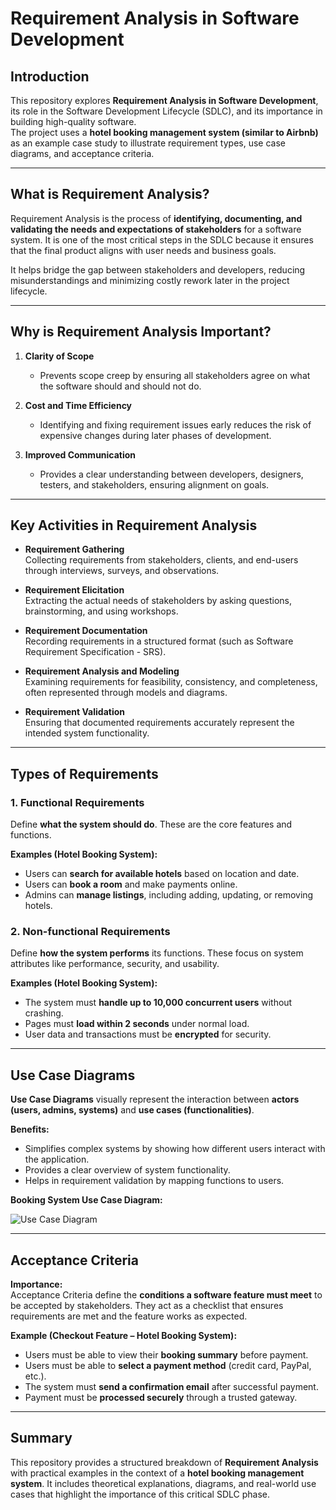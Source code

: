 # Requirement Analysis in Software Development

## Introduction  
This repository explores **Requirement Analysis in Software Development**, its role in the Software Development Lifecycle (SDLC), and its importance in building high-quality software.  
The project uses a **hotel booking management system (similar to Airbnb)** as an example case study to illustrate requirement types, use case diagrams, and acceptance criteria.  

---

## What is Requirement Analysis?  
Requirement Analysis is the process of **identifying, documenting, and validating the needs and expectations of stakeholders** for a software system. It is one of the most critical steps in the SDLC because it ensures that the final product aligns with user needs and business goals.  

It helps bridge the gap between stakeholders and developers, reducing misunderstandings and minimizing costly rework later in the project lifecycle.  

---

## Why is Requirement Analysis Important?  

1. **Clarity of Scope**  
   - Prevents scope creep by ensuring all stakeholders agree on what the software should and should not do.  

2. **Cost and Time Efficiency**  
   - Identifying and fixing requirement issues early reduces the risk of expensive changes during later phases of development.  

3. **Improved Communication**  
   - Provides a clear understanding between developers, designers, testers, and stakeholders, ensuring alignment on goals.  

---

## Key Activities in Requirement Analysis  

- **Requirement Gathering**  
  Collecting requirements from stakeholders, clients, and end-users through interviews, surveys, and observations.  

- **Requirement Elicitation**  
  Extracting the actual needs of stakeholders by asking questions, brainstorming, and using workshops.  

- **Requirement Documentation**  
  Recording requirements in a structured format (such as Software Requirement Specification - SRS).  

- **Requirement Analysis and Modeling**  
  Examining requirements for feasibility, consistency, and completeness, often represented through models and diagrams.  

- **Requirement Validation**  
  Ensuring that documented requirements accurately represent the intended system functionality.  

---

## Types of Requirements  

### 1. Functional Requirements  
Define **what the system should do**. These are the core features and functions.  

**Examples (Hotel Booking System):**  
- Users can **search for available hotels** based on location and date.  
- Users can **book a room** and make payments online.  
- Admins can **manage listings**, including adding, updating, or removing hotels.  

### 2. Non-functional Requirements  
Define **how the system performs** its functions. These focus on system attributes like performance, security, and usability.  

**Examples (Hotel Booking System):**  
- The system must **handle up to 10,000 concurrent users** without crashing.  
- Pages must **load within 2 seconds** under normal load.  
- User data and transactions must be **encrypted** for security.  

---

## Use Case Diagrams  

**Use Case Diagrams** visually represent the interaction between **actors (users, admins, systems)** and **use cases (functionalities)**.  

**Benefits:**  
- Simplifies complex systems by showing how different users interact with the application.  
- Provides a clear overview of system functionality.  
- Helps in requirement validation by mapping functions to users.  

**Booking System Use Case Diagram:**  

![Use Case Diagram](./ralx-booking-uc.png)  

---

## Acceptance Criteria  

**Importance:**  
Acceptance Criteria define the **conditions a software feature must meet** to be accepted by stakeholders. They act as a checklist that ensures requirements are met and the feature works as expected.  

**Example (Checkout Feature – Hotel Booking System):**  
- Users must be able to view their **booking summary** before payment.  
- Users must be able to **select a payment method** (credit card, PayPal, etc.).  
- The system must **send a confirmation email** after successful payment.  
- Payment must be **processed securely** through a trusted gateway.  

---

## Summary  
This repository provides a structured breakdown of **Requirement Analysis** with practical examples in the context of a **hotel booking management system**. It includes theoretical explanations, diagrams, and real-world use cases that highlight the importance of this critical SDLC phase.  
